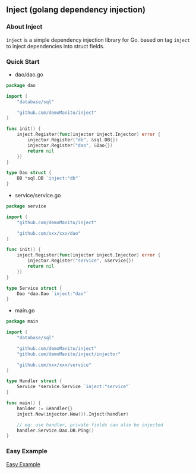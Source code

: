 ## Inject (golang dependency injection)

### About Inject

`inject` is a simple dependency injection library for Go. based on tag `inject` to inject dependencies into struct fields.

### Quick Start

- dao/dao.go
```go
package dao

import (
	"database/sql"

	"github.com/demoManito/inject"
)

func init() {
	inject.Register(func(injector inject.Injector) error {
		injector.Register("db", &sql.DB{})
		injector.Register("dao", &Dao{})
		return nil
	})
}

type Dao struct {
	DB *sql.DB `inject:"db"`
}
```

- service/service.go
```go
package service

import (
	"github.com/demoManito/inject"

	"github.com/xxx/xxx/dao"
)

func init() {
	inject.Register(func(injector inject.Injector) error {
		injector.Register("service", &Service{})
		return nil
	})
}

type Service struct {
	Dao *dao.Dao `inject:"dao"`
}
```

- main.go

```go
package main

import (
	"database/sql"

	"github.com/demoManito/inject"
	"github.com/demoManito/inject/injector"

	"github.com/xxx/xxx/service"
)

type Handler struct {
	Service *service.Service `inject:"service"`
}

func main() {
	hanlder := &Handler{}
	inject.New(injector.New()).Inject(handler)

	// eg: use handler, private fields can also be injected
	handler.Service.Dao.DB.Ping()
}
```

### Easy Example
[Easy Example](https://github.com/demoManito/inject/tree/main/tests)
